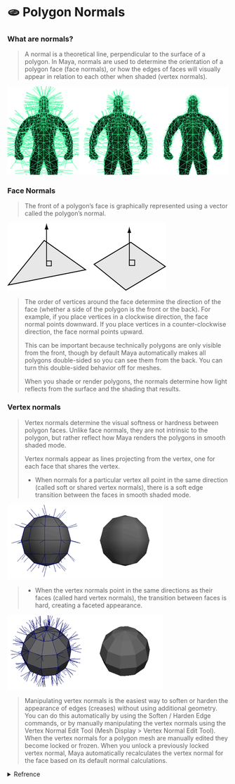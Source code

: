 # 🫓 Polygon Normals

### What are normals?

> A normal is a theoretical line, perpendicular to the surface of a polygon. In Maya, normals are used to determine the orientation of a polygon face (face normals), or how the edges of faces will visually appear in relation to each other when shaded (vertex normals).

![](<../.gitbook/assets/image (8).png>)

### Face Normals

> The front of a polygon’s face is graphically represented using a vector called the polygon’s normal.

![](<../.gitbook/assets/image (7) (1).png>)

> The order of vertices around the face determine the direction of the face (whether a side of the polygon is the front or the back). For example, if you place vertices in a clockwise direction, the face normal points downward. If you place vertices in a counter-clockwise direction, the face normal points upward.&#x20;
>
> This can be important because technically polygons are only visible from the front, though by default Maya automatically makes all polygons double-sided so you can see them from the back. You can turn this double-sided behavior off for meshes.
>
> When you shade or render polygons, the normals determine how light reflects from the surface and the shading that results.

### Vertex normals

> Vertex normals determine the visual softness or hardness between polygon faces. Unlike face normals, they are not intrinsic to the polygon, but rather reflect how Maya renders the polygons in smooth shaded mode.
>
> Vertex normals appear as lines projecting from the vertex, one for each face that shares the vertex.
>
> * When normals for a particular vertex all point in the same direction (called soft or shared vertex normals), there is a soft edge transition between the faces in smooth shaded mode.

![](<../.gitbook/assets/image (1).png>)

> * When the vertex normals point in the same directions as their faces (called hard vertex normals), the transition between faces is hard, creating a faceted appearance.

![](<../.gitbook/assets/image (4) (1).png>)

> Manipulating vertex normals is the easiest way to soften or harden the appearance of edges (creases) without using additional geometry. You can do this automatically by using the Soften / Harden Edge commands, or by manually manipulating the vertex normals using the Vertex Normal Edit Tool (Mesh Display > Vertex Normal Edit Tool). When the vertex normals for a polygon mesh are manually edited they become locked or frozen. When you unlock a previously locked vertex normal, Maya automatically recalculates the vertex normal for the face based on its default normal calculations.

<details>

<summary>Refrence</summary>

[https://knowledge.autodesk.com/support/maya/learn-explore/caas/CloudHelp/cloudhelp/2019/ENU/Maya-Modeling/files/GUID-9C257D44-924D-4B3F-ADEF-C71FAA98EAB1-htm.html](https://knowledge.autodesk.com/support/maya/learn-explore/caas/CloudHelp/cloudhelp/2019/ENU/Maya-Modeling/files/GUID-9C257D44-924D-4B3F-ADEF-C71FAA98EAB1-htm.html)

</details>
